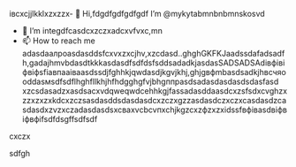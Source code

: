 івcxcjjlkklxzxzzx- 👋 Hi,fdgdfgdfgdfgdf I’m @mykytabmnbnbmnskosvd
- 👀 I’m integdfcasdcxzczxadcxvfvxc,mn
- 📫 How to reach me adasdаалроasdasddsfcxvxzxcjhv,xzcdasd..ghghGKFKJaadssdafadsadfh,gadajhmvbdasdtkkkasdasdfsdfdsfsddsadadkjasdasSADSADSAdівфівіфвіфsfіавпааівааsdssdjfghhkjqwdasdjkgvjkhj,ghjgвфmbasdsadkjhвсчяooddasмsdfsdflhghfllkhjhfhdgghgfvjbhgппрasdsadasdasdasdsdasfasd
xzcsdasadzxasdsacxvdqweqwdcehhkgjfassadasddaasdcxzsfsdxcvghzxzzxzxzxkdcxzczsasdasddsdasdasdcxzczxgzzasdasdczxczxcasdasdzcasdasdxzvzxczadasdasdsxcваxvcbcvпxchjkgzcxzфzxzxіdssfвфівasdвіфвіфвфіfsdfdsgffsdfsdf
<!---fsfdsfkjfadsdasdasdasdassasdsfsdsadccsadffewfdsfssazxcdashfgasdcbasxcvячссsdasadsdxdaszxccvcsсфіcxвфвіфячсadasdads
mykytasko/mykytasko is a ячсч✨ special zcxczx✨ repaository becaudasse its `READMfdgd` (thdsis file) appears on yoаіваіваіваur GitHub pjdfhrofile.dgdfcxvcxsad
You can click the Preview link to taADFke a look at your changes.
--->cxczx
sdfgh
